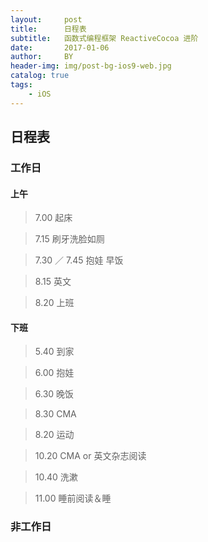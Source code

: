 ```yaml
---
layout:     post
title:      日程表
subtitle:   函数式编程框架 ReactiveCocoa 进阶
date:       2017-01-06
author:     BY
header-img: img/post-bg-ios9-web.jpg
catalog: true
tags:
    - iOS   
---
```

## 日程表
### 工作日
#### 上午
>  7.00 起床

 >  7.15  刷牙洗脸如厕

>  7.30   ／ 7.45  抱娃 早饭

>  8.15  英文

>  8.20  上班

#### 下班

>  5.40  到家

>  6.00 抱娃

>  6.30 晚饭

>  8.30 CMA

>  8.20 运动

>  10.20 CMA or  英文杂志阅读

> 10.40 洗漱

>  11.00 睡前阅读＆睡

### 非工作日





